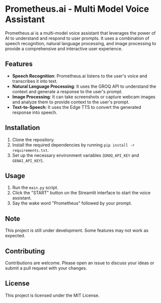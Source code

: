 # Prometheus.ai - Multi Model Voice Assistant

Prometheus.ai is a multi-model voice assistant that leverages the power of AI to understand and respond to user prompts. It uses a combination of speech recognition, natural language processing, and image processing to provide a comprehensive and interactive user experience.

## Features

- **Speech Recognition**: Prometheus.ai listens to the user's voice and transcribes it into text.
- **Natural Language Processing**: It uses the GROQ API to understand the context and generate a response to the user's prompt.
- **Image Processing**: It can take screenshots or capture webcam images and analyze them to provide context to the user's prompt.
- **Text-to-Speech**: It uses the Edge TTS to convert the generated response into speech.

## Installation

1. Clone the repository.
2. Install the required dependencies by running `pip install -r requirements.txt`.
3. Set up the necessary environment variables (`GROQ_API_KEY` and `GENAI_API_KEY`).

## Usage

1. Run the `main.py` script.
2. Click the "START" button on the Streamlit interface to start the voice assistant.
3. Say the wake word "Prometheus" followed by your prompt.

## Note

This project is still under development. Some features may not work as expected.

## Contributing

Contributions are welcome. Please open an issue to discuss your ideas or submit a pull request with your changes.

## License

This project is licensed under the MIT License.